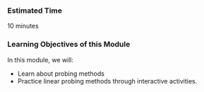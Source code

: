 ### Estimated Time

10 minutes

### Learning Objectives of this Module
In this module, we will:

   - Learn about probing methods
   - Practice linear probing methods through interactive activities.


